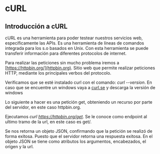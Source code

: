 # cURL
## Introducción a cURL
cURL es una herramienta para poder testear nuestros servicios web, específicamente las APIs. Es una herramienta de líneas de comandos integrada para los s.o basados en Unix. Con esta herramienta se puede transferir información para diferentes protocolos de internet.

Para realizar las peticiones sin mucho problema iremos a [https://httpbin.org/](httpbin.org). Sitio web que permite realizar peticiones HTTP, mediante los principales verbos del protocolo.

Verificamos que se esté instalado curl con el comando: _curl --version_. En caso que se encuentre un windows vaya a [curl.se](https://curl.se/download.html) y descarga la versión de windows

Lo siguiente a hacer es una petición get, obteniendo un recurso por parte del servidor, en este caso httpbin.org. 

Ejecutamos _curl https://httpbin.org/get_. Se le conoce como endpoint al ultimo tramo de la url, en este caso es get/.

Se nos retorna un objeto JSON, confirmando que la petición se realizó de forma exitosa. Puesto que el servidor retorna una respuesta exitosa. En el objeto JSON se tiene como atributos los argumentos, encabezados, el origen y la url.